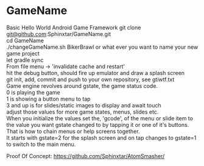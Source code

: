 # GameName
Basic Hello World Android Game Framework
git clone git@github.com:Sphinxtar/GameName.git<br/>
cd GameName<br/>
./changeGameName.sh BikerBrawl or what ever you want to name your new game project<br/>
let gradle sync<br/>
From file menu -> 'invalidate cache and restart'<br/>
hit the debug button, should fire up emulator and draw a splash screen<br/>
git init, add, commit and push to your own repository, see gtiwtf.txt<br/>
Game engine revolves around gstate, the game status code.<br/>
0 is playing the game<br/>
1 is showing a button menu to tap<br/>
3 and up is for slides/static images to display and await touch<br/>
adjust those values for more game states, menus, slides etc.<br/>
When you initialize the values set the, 'gcode', of the menu or
slide item to the value you want gstate changed to by tapping it or one of it's buttons.<br/>
That is how to chain menus or help screens together.<br/>
It starts with gstate=2 for the splash screen and on tap changes to 
gstate=1 to switch to the main menu.

Proof Of Concept: 
https://github.com/Sphinxtar/AtomSmasher/
